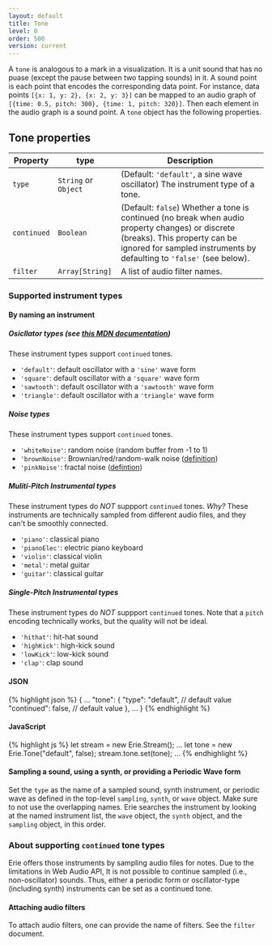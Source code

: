 ```yaml
---
layout: default
title: Tone
level: 0
order: 500
version: current
---
```


A `tone` is analogous to a mark in a visualization.
It is a unit sound that has no puase (except the pause between two tapping sounds) in it.
A sound point is each point that encodes the corresponding data point.
For instance, data points `[{x: 1, y: 2}, {x: 2, y: 3}]` can be mapped to
an audio graph of `[{time: 0.5, pitch: 300}, {time: 1, pitch: 320}]`.
Then each element in the audio graph is a sound point.
A `tone` object has the following properties.

## Tone properties

| Property | type | Description |
| -------- | ---- | ----------- |
| `type` | `String` or `Object` | (Default: `'default'`, a sine wave oscillator) The instrument type of a tone. |
| `continued` | `Boolean` | (Default: `false`) Whether a tone is continued (no break when audio property changes) or discrete (breaks). This property can be ignored for sampled instruments by defaulting to `'false'` (see below). |
| `filter` | `Array[String]` | A list of audio filter names. |

### Supported instrument types

#### By naming an instrument

##### Osicllator types (see [this MDN documentation](https://developer.mozilla.org/en-US/docs/Web/API/OscillatorNode/type))

These instrument types support `continued` tones.

- `'default'`: default oscillator with a `'sine'` wave form
- `'square'`: default oscillator with a `'square'` wave form
- `'sawtooth'`: default oscillator with a `'sawtooth'` wave form
- `'triangle'`: default oscillator with a `'triangle'` wave form

##### Noise types

These instrument types support `continued` tones.

- `'whiteNoise'`: random noise (random buffer from -1 to 1)
- `'brownNoise'`: Brownian/red/random-walk noise ([definition](https://en.wikipedia.org/wiki/Brownian_noise))
- `'pinkNoise'`: fractal noise ([defintion](https://en.wikipedia.org/wiki/Pink_noise))

##### Muliti-Pitch Instrumental types

These instrument types do *NOT* suppport `continued` tones.
*Why?* These instruments are technically sampled from different audio files, and they can't be smoothly connected.

- `'piano'`: classical piano
- `'pianoElec'`: electric piano keyboard
- `'violin'`: classical violin
- `'metal'`: metal guitar
- `'guitar'`: classical guitar

##### Single-Pitch Instrumental types

These instrument types do *NOT* suppport `continued` tones.
Note that a `pitch` encoding technically works, but the quality will not be ideal.

- `'hithat'`: hit-hat sound
- `'highKick'`: high-kick sound
- `'lowKick'`: low-kick sound
- `'clap'`: clap sound

<code-groups>
<code-group>
<h4>JSON</h4>
{% highlight json %}
{
  ...
  "tone": {
    "type": "default", // default value
    "continued": false, // default value
   },
  ...
}
{% endhighlight %}
</code-group>
<code-group>
<h4>JavaScript</h4>
{% highlight js %}
let stream = new Erie.Stream();
...
let tone = new Erie.Tone("default", false);
stream.tone.set(tone);
...
{% endhighlight %}
</code-group>
</code-groups>

#### Sampling a sound, using a synth, or providing a Periodic Wave form

Set the `type` as the name of a sampled sound, synth instrument, or periodic wave as defined in the top-level `sampling`, `synth`, or `wave` object.
Make sure to not use the overlapping names.
Erie searches the instrument by looking at the named instrument list, the `wave` object, the `synth` object, and the `sampling` object, in this order.

### About supporting `continued` tone types

Erie offers those instruments by sampling audio files for notes.
Due to the limitations in Web Audio API,
It is not possible to continue sampled (i.e., non-oscillator) sounds.
Thus, either a periodic form or oscillator-type (including synth) instruments can be set as a continued tone.

#### Attaching audio filters

To attach audio filters, one can provide the name of filters. See the `filter` document.